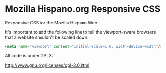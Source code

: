  Mozilla Hispano.org Responsive CSS
==================================

Responsive CSS for the Mozilla Hispano Web

It's important to add the following line to tell the viewport-aware browsers that a website shouldn't be scaled down:
 
 ```html
 <meta name="viewport" content="initial-scale=1.0, width=device-width"/>
```

All code is under GPL3:

http://www.gnu.org/licenses/gpl-3.0.html